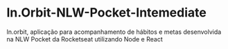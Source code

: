# In.Orbit-NLW-Pocket-Intemediate
In.orbit, aplicação para acompanhamento de hábitos e metas desenvolvida na NLW Pocket da Rocketseat utilizando Node e React
